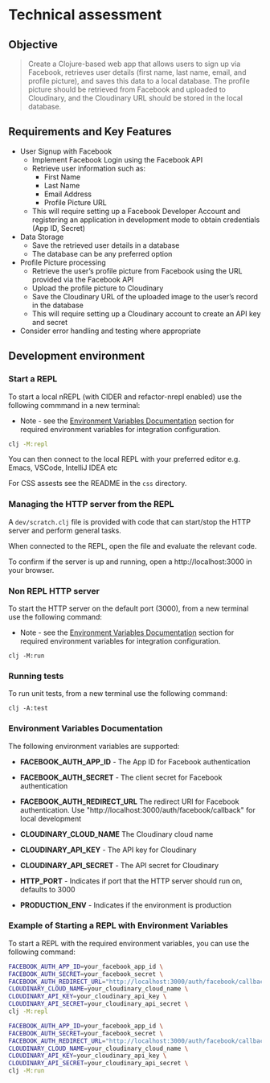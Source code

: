 # Technical assessment

## Objective

> Create a Clojure-based web app that allows users to sign up via Facebook, retrieves user details (first name, last name, email, and profile picture), and saves this data to a local database. The profile picture should be retrieved from Facebook and uploaded to Cloudinary, and the Cloudinary URL should be stored in the local database.


## Requirements and Key Features

- User Signup with Facebook
  - Implement Facebook Login using the Facebook API
  - Retrieve user information such as:
    - First Name
    - Last Name
    - Email Address
    - Profile Picture URL
  - This will require setting up a Facebook Developer Account and registering an application in development mode to obtain credentials (App ID, Secret)
- Data Storage
  - Save the retrieved user details in a database
  - The database can be any preferred option
- Profile Picture processing
  - Retrieve the user’s profile picture from Facebook using the URL provided via the Facebook API
  - Upload the profile picture to Cloudinary
  - Save the Cloudinary URL of the uploaded image to the user’s record in the database
  - This will require setting up a Cloudinary account to create an API key and secret
- Consider error handling and testing where appropriate



## Development environment

### Start a REPL

To start a local nREPL (with CIDER and refactor-nrepl enabled) use the following
commmand in a new terminal:

* Note - see the [Environment Variables Documentation](https://github.com/TenDaysOfClojure/technical-assessment?tab=readme-ov-file#environment-variables-documentation) section for required
environment variables for integration configuration.

```bash
clj -M:repl
```

You can then connect to the local REPL with your preferred editor e.g. Emacs,
VSCode, IntelliJ IDEA etc

For CSS assests see the README in the `css` directory.

### Managing the HTTP server from the REPL

A `dev/scratch.clj` file is provided with code that can start/stop
the HTTP server and perform general tasks.

When connected to the REPL, open the file and evaluate the relevant code.

To confirm if the server is up and running, open a http://localhost:3000 in your browser.

### Non REPL HTTP server

To start the HTTP server on the default port (3000),  from a new terminal use the following command:

* Note - see the [Environment Variables Documentation](https://github.com/TenDaysOfClojure/technical-assessment?tab=readme-ov-file#environment-variables-documentation) section for required
environment variables for integration configuration.

```
clj -M:run
```

### Running tests

To run unit tests, from a new terminal use the following command:

```
clj -A:test
```

### Environment Variables Documentation

The following environment variables are supported:

- **FACEBOOK_AUTH_APP_ID** - The App ID for Facebook authentication

- **FACEBOOK_AUTH_SECRET** - The client secret for Facebook authentication

- **FACEBOOK_AUTH_REDIRECT_URL** The redirect URI for Facebook authentication. Use "http://localhost:3000/auth/facebook/callback" for local development

- **CLOUDINARY_CLOUD_NAME** The Cloudinary cloud name

- **CLOUDINARY_API_KEY** - The API key for Cloudinary

- **CLOUDINARY_API_SECRET** - The API secret for Cloudinary

- **HTTP_PORT** - Indicates if port that the HTTP server should run on, defaults to 3000

- **PRODUCTION_ENV** - Indicates if the environment is production

### Example of Starting a REPL with Environment Variables

To start a REPL with the required environment variables, you can use the following command:

```sh
FACEBOOK_AUTH_APP_ID=your_facebook_app_id \
FACEBOOK_AUTH_SECRET=your_facebook_secret \
FACEBOOK_AUTH_REDIRECT_URL="http://localhost:3000/auth/facebook/callback" \
CLOUDINARY_CLOUD_NAME=your_cloudinary_cloud_name \
CLOUDINARY_API_KEY=your_cloudinary_api_key \
CLOUDINARY_API_SECRET=your_cloudinary_api_secret \
clj -M:repl
```


```sh
FACEBOOK_AUTH_APP_ID=your_facebook_app_id \
FACEBOOK_AUTH_SECRET=your_facebook_secret \
FACEBOOK_AUTH_REDIRECT_URL="http://localhost:3000/auth/facebook/callback" \
CLOUDINARY_CLOUD_NAME=your_cloudinary_cloud_name \
CLOUDINARY_API_KEY=your_cloudinary_api_key \
CLOUDINARY_API_SECRET=your_cloudinary_api_secret \
clj -M:run
```
